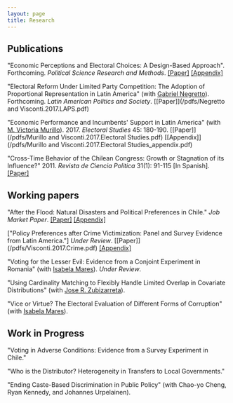 ```yaml
---
layout: page
title: Research
---
```


## Publications

"Economic Perceptions and Electoral Choices: A Design-Based Approach". Forthcoming. *Political Science Research and Methods*. [[Paper]](/pdfs/Visconti.2017.PSRM.pdf) [[Appendix]](/pdfs/Visconti.2017.PSRM_appendix.pdf)

"Electoral Reform Under Limited Party Competition: The Adoption of Proportional Representation in Latin America" (with [Gabriel Negretto](https://gabrielnegretto.com/)). Forthcoming. *Latin American Politics and Society*. [[Paper]](/pdfs/Negretto and Visconti.2017.LAPS.pdf)

"Economic Performance and Incumbents' Support in Latin America" (with [M. Victoria Murillo](https://mariavictoriamurillo.com/)). 2017. *Electoral Studies* 45: 180-190. [[Paper]](/pdfs/Murillo and Visconti.2017.Electoral Studies.pdf) [[Appendix]](/pdfs/Murillo and Visconti.2017.Electoral Studies_appendix.pdf) 

"Cross-Time Behavior of the Chilean Congress: Growth or Stagnation of its Influence?" 2011. *Revista de Ciencia Politica* 31(1): 91-115 [In Spanish]. 
[[Paper]](/pdfs/Visconti.2011.RCP.pdf)

## Working papers

"After the Flood: Natural Disasters and Political Preferences in Chile." *Job Market Paper*. [[Paper]](/pdfs/Visconti.2017.Floods.pdf) [[Appendix]](/pdfs/Visconti.2017.Floods_appendix.pdf)

["Policy Preferences after Crime Victimization: Panel and Survey Evidence from Latin America."] *Under Review*. [[Paper]] (/pdfs/Visconti.2017.Crime.pdf) [[Appendix]](/pdfs/Visconti.2017.Crime_appendix.pdf)

"Voting for the Lesser Evil: Evidence from a Conjoint Experiment in Romania" (with [Isabela Mares](http://www.isabelamares.org/)). *Under Review*. 

"Using Cardinality Matching to Flexibly Handle Limited Overlap in Covariate Distributions" (with [Jose R. Zubizarreta](https://scholar.google.com/citations?user=p_P5DAcAAAAJ&hl=en)).

"Vice or Virtue? The Electoral Evaluation of Different Forms of Corruption" (with [Isabela Mares](http://www.isabelamares.org/)).

## Work in Progress

"Voting in Adverse Conditions: Evidence from a Survey Experiment in Chile."

"Who is the Distributor? Heterogeneity in Transfers to Local Governments."

"Ending Caste-Based Discrimination in Public Policy" (with Chao-yo Cheng, Ryan Kennedy, and Johannes
Urpelainen).


